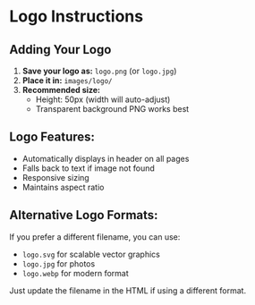 # Logo Instructions

## Adding Your Logo

1. **Save your logo as:** `logo.png` (or `logo.jpg`)
2. **Place it in:** `images/logo/`
3. **Recommended size:** 
   - Height: 50px (width will auto-adjust)
   - Transparent background PNG works best

## Logo Features:
- Automatically displays in header on all pages
- Falls back to text if image not found
- Responsive sizing
- Maintains aspect ratio

## Alternative Logo Formats:
If you prefer a different filename, you can use:
- `logo.svg` for scalable vector graphics
- `logo.jpg` for photos
- `logo.webp` for modern format

Just update the filename in the HTML if using a different format.